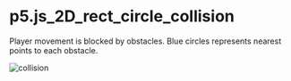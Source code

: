 # p5.js_2D_rect_circle_collision
Player movement is blocked by obstacles.
Blue circles represents nearest points to each obstacle.

![collision](https://user-images.githubusercontent.com/87535385/177331883-94c62569-38da-4e19-9805-5ef86176fcd9.PNG)
